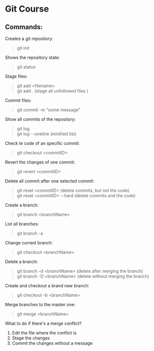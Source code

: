 # Git Course

## Commands:

Creates a git repository:

> git init

Shows the repository state:

> git status

Stage files:

> git add \<filename\>\
> git add . (stage all unfollowed files )

Commit files:

> git commit -m "some message"

Show all commits of the repository:

> git log\
> git log --oneline (minified list)

Check te code of an specific commit:

> git checkout \<commitID\>

Revert the changes of one commit:

> git revert \<commitID\>

Delete all commit after one selected commit:

> git reset \<commitID\> (delete commits, but not the code)\
> git reset \<commitID\> --hard (delete commits and the code)

Create a branch:

> git branch \<branchName\>

List all branches:

> git branch -a

Change current branch:

> git checkout \<branchName\>

Delete a branch:

> git branch -d \<branchName\> (delete after merging the branch)\
> git branch -D \<branchName\> (delete without merging the branch)

Create and checkout a brand new branch:

> git checkout -b \<branchName\>

Merge branches to the master one:

> git merge \<branchName\>

What to do if there's a merge conflict?

1. Edit the file where the conflict is
2. Stage the changes
3. Commit the changes without a message
